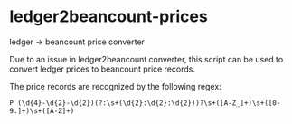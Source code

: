 # ledger2beancount-prices
ledger -> beancount price converter

Due to an issue in ledger2beancount converter, this script can be used to convert ledger prices to beancount price records.

The price records are recognized by the following regex:
```regex
P (\d{4}-\d{2}-\d{2})(?:\s+(\d{2}:\d{2}:\d{2}))?\s+([A-Z_]+)\s+([0-9.]+)\s+([A-Z]+)
```
